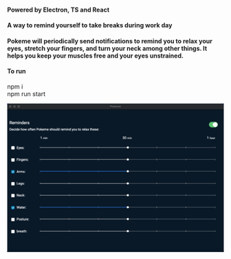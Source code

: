 #### Powered by Electron, TS and React

#### A way to remind yourself to take breaks during work day

#### Pokeme will periodically send notifications to remind you to relax your eyes, stretch your fingers, and turn your neck among other things. It helps you keep your muscles free and your eyes unstrained.

#### To run 
npm i\
npm run start 


![Screenshot](https://github.com/sanjaytkbabu/pokeme/blob/main/res/pokeme.png)
